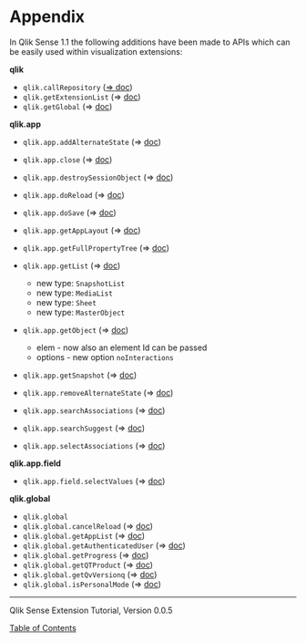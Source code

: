 # Appendix



In Qlik Sense 1.1 the following additions have been made to APIs which can be easily used within visualization extensions:

**qlik**
* `qlik.callRepository` ([&#8658; doc](http://help.qlik.com/sense/en-us/developer/#../Subsystems/Workbench/Content/BuildingWebsites/API/Methods/callRepository-method.htm%3FTocPath%3DQlik%2520Sense%2520Workbench%7CAPI%2520reference%7CQlik%2520Sense%2520Mashups%2520API%2520reference%7Cqlik%7C_____1))    
* `qlik.getExtensionList` (&#8658; [doc](http://help.qlik.com/sense/en-us/developer/#../Subsystems/Workbench/Content/BuildingWebsites/API/Methods/getExtensionList-method.htm%3FTocPath%3DQlik%2520Sense%2520Workbench%7CAPI%2520reference%7CQlik%2520Sense%2520Mashups%2520API%2520reference%7Cqlik%7C_____4))    
* `qlik.getGlobal` (&#8658; [doc](http://help.qlik.com/sense/en-us/developer/#../Subsystems/Workbench/Content/BuildingWebsites/API/Methods/getGlobal-method.htm%3FTocPath%3DQlik%2520Sense%2520Workbench%7CAPI%2520reference%7CQlik%2520Sense%2520Mashups%2520API%2520reference%7Cqlik%7C_____5))  

**qlik.app**  
* `qlik.app.addAlternateState` (&#8658; [doc](http://help.qlik.com/sense/en-us/developer/#../Subsystems/Workbench/Content/BuildingWebsites/API/Methods/addAlternateState-method.htm%3FTocPath%3DQlik%2520Sense%2520Workbench%7CAPI%2520reference%7CQlik%2520Sense%2520Mashups%2520API%2520reference%7Cqlik.app%7C_____1))  
* `qlik.app.close` (&#8658; [doc](http://help.qlik.com/sense/en-us/developer/#../Subsystems/Workbench/Content/BuildingWebsites/API/Methods/close-method.htm%3FTocPath%3DQlik%2520Sense%2520Workbench%7CAPI%2520reference%7CQlik%2520Sense%2520Mashups%2520API%2520reference%7Cqlik.app%7C_____4))  
* `qlik.app.destroySessionObject` (&#8658; [doc](http://help.qlik.com/sense/en-us/developer/#../Subsystems/Workbench/Content/BuildingWebsites/API/Methods/destroySessionObject-method.htm%3FTocPath%3DQlik%2520Sense%2520Workbench%7CAPI%2520reference%7CQlik%2520Sense%2520Mashups%2520API%2520reference%7Cqlik.app%7C_____8))  
* `qlik.app.doReload` (&#8658; [doc](http://help.qlik.com/sense/en-us/developer/#../Subsystems/Workbench/Content/BuildingWebsites/API/Methods/doReload-method.htm%3FTocPath%3DQlik%2520Sense%2520Workbench%7CAPI%2520reference%7CQlik%2520Sense%2520Mashups%2520API%2520reference%7Cqlik.app%7C_____9))  
* `qlik.app.doSave` (&#8658; [doc](http://help.qlik.com/sense/en-us/developer/#../Subsystems/Workbench/Content/BuildingWebsites/API/Methods/doSave-method.htm%3FTocPath%3DQlik%2520Sense%2520Workbench%7CAPI%2520reference%7CQlik%2520Sense%2520Mashups%2520API%2520reference%7Cqlik.app%7C_____10))  
* `qlik.app.getAppLayout` (&#8658; [doc](http://help.qlik.com/sense/en-us/developer/#../Subsystems/Workbench/Content/BuildingWebsites/API/Methods/getAppLayout-method.htm%3FTocPath%3DQlik%2520Sense%2520Workbench%7CAPI%2520reference%7CQlik%2520Sense%2520Mashups%2520API%2520reference%7Cqlik.app%7C_____13))  
* `qlik.app.getFullPropertyTree` (&#8658; [doc](http://help.qlik.com/sense/en-us/developer/#../Subsystems/Workbench/Content/BuildingWebsites/API/Methods/getFullPropertyTree-method.htm%3FTocPath%3DQlik%2520Sense%2520Workbench%7CAPI%2520reference%7CQlik%2520Sense%2520Mashups%2520API%2520reference%7Cqlik.app%7C_____15))  
* `qlik.app.getList` (&#8658; [doc](http://help.qlik.com/sense/en-us/developer/#../Subsystems/Workbench/Content/BuildingWebsites/API/Methods/getList-method.htm%3FTocPath%3DQlik%2520Sense%2520Workbench%7CAPI%2520reference%7CQlik%2520Sense%2520Mashups%2520API%2520reference%7Cqlik.app%7C_____16))  
  * new type: `SnapshotList`
  * new type: `MediaList`
  * new type: `Sheet`
  * new type: `MasterObject`

* `qlik.app.getObject` (&#8658; [doc](http://help.qlik.com/sense/en-us/developer/#../Subsystems/Workbench/Content/BuildingWebsites/API/Methods/getObject-method.htm%3FTocPath%3DQlik%2520Sense%2520Workbench%7CAPI%2520reference%7CQlik%2520Sense%2520Mashups%2520API%2520reference%7Cqlik.app%7C_____17))  
  * elem - now also an element Id can be passed
  * options - new option `noInteractions`
* `qlik.app.getSnapshot` (&#8658; [doc](http://help.qlik.com/sense/en-us/developer/#../Subsystems/Workbench/Content/BuildingWebsites/API/Methods/getSnapshot.htm%3FTocPath%3DQlik%2520Sense%2520Workbench%7CAPI%2520reference%7CQlik%2520Sense%2520Mashups%2520API%2520reference%7Cqlik.app%7C_____19))  
* `qlik.app.removeAlternateState` (&#8658; [doc](http://help.qlik.com/sense/en-us/developer/#../Subsystems/Workbench/Content/BuildingWebsites/API/Methods/removeAlternateState-method.htm%3FTocPath%3DQlik%2520Sense%2520Workbench%7CAPI%2520reference%7CQlik%2520Sense%2520Mashups%2520API%2520reference%7Cqlik.app%7C_____21))  
* `qlik.app.searchAssociations` (&#8658; [doc](http://help.qlik.com/sense/en-us/developer/#../Subsystems/Workbench/Content/BuildingWebsites/API/Methods/searchAssociations-method.htm%3FTocPath%3DQlik%2520Sense%2520Workbench%7CAPI%2520reference%7CQlik%2520Sense%2520Mashups%2520API%2520reference%7Cqlik.app%7C_____22))  
* `qlik.app.searchSuggest` (&#8658; [doc](http://help.qlik.com/sense/en-us/developer/#../Subsystems/Workbench/Content/BuildingWebsites/API/Methods/searchSuggest-method.htm%3FTocPath%3DQlik%2520Sense%2520Workbench%7CAPI%2520reference%7CQlik%2520Sense%2520Mashups%2520API%2520reference%7Cqlik.app%7C_____23))  
* `qlik.app.selectAssociations` (&#8658; [doc](http://help.qlik.com/sense/en-us/developer/#../Subsystems/Workbench/Content/BuildingWebsites/API/Methods/selectAssociations-method.htm%3FTocPath%3DQlik%2520Sense%2520Workbench%7CAPI%2520reference%7CQlik%2520Sense%2520Mashups%2520API%2520reference%7Cqlik.app%7C_____24))  

**qlik.app.field**
* `qlik.app.field.selectValues` (&#8658; [doc](http://help.qlik.com/sense/en-us/developer/#../Subsystems/Workbench/Content/BuildingWebsites/API/Methods/selectValues-method.htm%3FTocPath%3DQlik%2520Sense%2520Workbench%7CAPI%2520reference%7CQlik%2520Sense%2520Mashups%2520API%2520reference%7Cqlik.app.field%7C_____10))  

**qlik.global**  
* `qlik.global`
* `qlik.global.cancelReload` (&#8658; [doc](http://help.qlik.com/sense/en-us/developer/#../Subsystems/Workbench/Content/BuildingWebsites/API/Methods/cancelReload-method.htm%3FTocPath%3DQlik%2520Sense%2520Workbench%7CAPI%2520reference%7CQlik%2520Sense%2520Mashups%2520API%2520reference%7Cqlik.global%7C_____1))  
* `qlik.global.getAppList` (&#8658; [doc](http://help.qlik.com/sense/en-us/developer/#../Subsystems/Workbench/Content/BuildingWebsites/API/Methods/getAppList-global-method.htm%3FTocPath%3DQlik%2520Sense%2520Workbench%7CAPI%2520reference%7CQlik%2520Sense%2520Mashups%2520API%2520reference%7Cqlik.global%7C_____2))  
* `qlik.global.getAuthenticatedUser` (&#8658; [doc](http://help.qlik.com/sense/en-us/developer/#../Subsystems/Workbench/Content/BuildingWebsites/API/Methods/getAuthenticatedUser-method.htm%3FTocPath%3DQlik%2520Sense%2520Workbench%7CAPI%2520reference%7CQlik%2520Sense%2520Mashups%2520API%2520reference%7Cqlik.global%7C_____3))  
* `qlik.global.getProgress` (&#8658; [doc](http://help.qlik.com/sense/en-us/developer/#../Subsystems/Workbench/Content/BuildingWebsites/API/Methods/getProgress-method.htm%3FTocPath%3DQlik%2520Sense%2520Workbench%7CAPI%2520reference%7CQlik%2520Sense%2520Mashups%2520API%2520reference%7Cqlik.global%7C_____4))  
* `qlik.global.getQTProduct` (&#8658; [doc](http://help.qlik.com/sense/en-us/developer/#../Subsystems/Workbench/Content/BuildingWebsites/API/Methods/getQTProduct-method.htm%3FTocPath%3DQlik%2520Sense%2520Workbench%7CAPI%2520reference%7CQlik%2520Sense%2520Mashups%2520API%2520reference%7Cqlik.global%7C_____5))  
* `qlik.global.getQvVersionq` (&#8658; [doc](http://help.qlik.com/sense/en-us/developer/#../Subsystems/Workbench/Content/BuildingWebsites/API/Methods/getQvVersion-method.htm%3FTocPath%3DQlik%2520Sense%2520Workbench%7CAPI%2520reference%7CQlik%2520Sense%2520Mashups%2520API%2520reference%7Cqlik.global%7C_____6))  
* `qlik.global.isPersonalMode` (&#8658; [doc](http://help.qlik.com/sense/en-us/developer/#../Subsystems/Workbench/Content/BuildingWebsites/API/Methods/isPersonalMode-method.htm%3FTocPath%3DQlik%2520Sense%2520Workbench%7CAPI%2520reference%7CQlik%2520Sense%2520Mashups%2520API%2520reference%7Cqlik.global%7C_____7))  


---
Qlik Sense Extension Tutorial, Version 0.0.5

[Table of Contents](00-TOC.md)